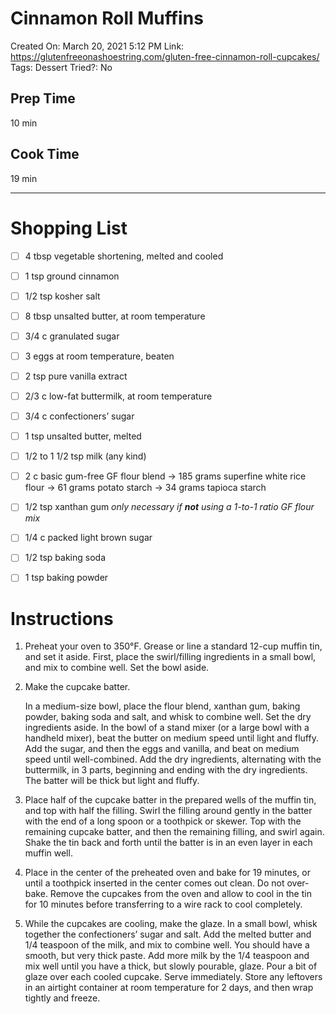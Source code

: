 # Cinnamon Roll Muffins

Created On: March 20, 2021 5:12 PM
Link: https://glutenfreeonashoestring.com/gluten-free-cinnamon-roll-cupcakes/
Tags: Dessert
Tried?: No

## Prep Time

10 min

## Cook Time

19 min

---

# Shopping List

- [ ]  4 tbsp vegetable shortening, melted and cooled
- [ ]  1 tsp ground cinnamon
- [ ]  1/2 tsp kosher salt
- [ ]  8 tbsp unsalted butter, at room temperature
- [ ]  3/4 c granulated sugar
- [ ]  3 eggs at room temperature, beaten
- [ ]  2 tsp pure vanilla extract
- [ ]  2/3 c low-fat buttermilk, at room temperature
- [ ]  3/4 c confectioners’ sugar
- [ ]  1 tsp unsalted butter, melted
- [ ]  1/2 to 1 1/2 tsp milk (any kind)

- [ ]  2 c basic gum-free GF flour blend
→ 185 grams superfine white rice flour
→ 61 grams potato starch
→ 34 grams tapioca starch
- [ ]  1/2 tsp xanthan gum
*only necessary if **not** using a 1-to-1 ratio GF flour mix*
- [ ]  1/4 c packed light brown sugar
- [ ]  1/2 tsp baking soda
- [ ]  1 tsp baking powder

# Instructions

1. Preheat your oven to 350°F. Grease or line a standard 12-cup muffin tin, and set it aside. First, place the swirl/filling ingredients in a small bowl, and mix to combine well. Set the bowl aside.
2. Make the cupcake batter. 
    
    In a medium-size bowl, place the flour blend, xanthan gum, baking powder, baking soda and salt, and whisk to combine well. Set the dry ingredients aside. In the bowl of a stand mixer (or a large bowl with a handheld mixer), beat the butter on medium speed until light and fluffy. Add the sugar, and then the eggs and vanilla, and beat on medium speed until well-combined. Add the dry ingredients, alternating with the buttermilk, in 3 parts, beginning and ending with the dry ingredients. The batter will be thick but light and fluffy.
    
3. Place half of the cupcake batter in the prepared wells of the muffin tin, and top with half the filling. Swirl the filling around gently in the batter with the end of a long spoon or a toothpick or skewer. Top with the remaining cupcake batter, and then the remaining filling, and swirl again. Shake the tin back and forth until the batter is in an even layer in each muffin well.
4. Place in the center of the preheated oven and bake for 19 minutes, or until a toothpick inserted in the center comes out clean. Do not over-bake. Remove the cupcakes from the oven and allow to cool in the tin for 10 minutes before transferring to a wire rack to cool completely.
5. While the cupcakes are cooling, make the glaze. In a small bowl, whisk together the confectioners’ sugar and salt. Add the melted butter and 1/4 teaspoon of the milk, and mix to combine well. You should have a smooth, but very thick paste. Add more milk by the 1/4 teaspoon and mix well until you have a thick, but slowly pourable, glaze. Pour a bit of glaze over each cooled cupcake. Serve immediately. Store any leftovers in an airtight container at room temperature for 2 days, and then wrap tightly and freeze.